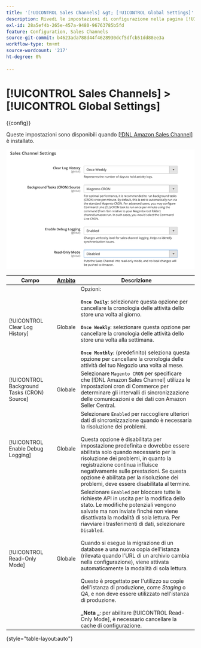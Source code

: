 ```yaml
---
title: '[!UICONTROL Sales Channels] &gt; [!UICONTROL Global Settings]'
description: Rivedi le impostazioni di configurazione nella pagina [!UICONTROL Sales Channels] &gt; [!UICONTROL Global Settings] dell'amministratore di Commerce.
exl-id: 28a5ef4b-265e-457a-9480-96763785b5fd
feature: Configuration, Sales Channels
source-git-commit: b4623ada788d44f4628930dcf5dfcb51dd88ee3a
workflow-type: tm+mt
source-wordcount: '217'
ht-degree: 0%

---
```


# [!UICONTROL Sales Channels] > [!UICONTROL Global Settings]

{{config}}

Queste impostazioni sono disponibili quando [[!DNL Amazon Sales Channel]](https://experienceleague.adobe.com/docs/commerce-channels/amazon/getting-started/install.html?lang=it) è installato.

![Impostazioni Sales Channel](./assets/config-sales-channel-global-settings.png)<!-- zoom -->

| Campo | [Ambito](../getting-started/websites-stores-views.md#scope-settings) | Descrizione |
|-----|---------|------|
| [!UICONTROL Clear Log History] | Globale | Opzioni:<br/><br/>**`Once Daily`**: selezionare questa opzione per cancellare la cronologia delle attività dello store una volta al giorno.<br/><br/>**`Once Weekly`**: selezionare questa opzione per cancellare la cronologia delle attività dello store una volta alla settimana.<br/><br/>**`Once Monthly`**: (predefinito) seleziona questa opzione per cancellare la cronologia delle attività del tuo Negozio una volta al mese. |
| [!UICONTROL Background Tasks (CRON) Source] | Globale | Selezionare `Magento CRON` per specificare che [!DNL Amazon Sales Channel] utilizza le impostazioni cron di Commerce per determinare gli intervalli di sincronizzazione delle comunicazioni e dei dati con Amazon Seller Central. |
| [!UICONTROL Enable Debug Logging] | Globale | Selezionare `Enabled` per raccogliere ulteriori dati di sincronizzazione quando è necessaria la risoluzione dei problemi.<br/><br/>Questa opzione è disabilitata per impostazione predefinita e dovrebbe essere abilitata solo quando necessario per la risoluzione dei problemi, in quanto la registrazione continua influisce negativamente sulle prestazioni. Se questa opzione è abilitata per la risoluzione dei problemi, deve essere disabilitata al termine. |
| [!UICONTROL Read-Only Mode] | Globale | Selezionare `Enabled` per bloccare tutte le richieste API in uscita per la modifica dello stato. Le modifiche potenziali vengono salvate ma non inviate finché non viene disattivata la modalità di sola lettura. Per riavviare i trasferimenti di dati, selezionare `Disabled`.<br/><br/>Quando si esegue la migrazione di un database a una nuova copia dell&#39;istanza (rilevata quando l&#39;URL di un archivio cambia nella configurazione), viene attivata automaticamente la modalità di sola lettura.<br/><br/>Questo è progettato per l&#39;utilizzo su copie dell&#39;istanza di produzione, come _Staging_ o _QA_, e non deve essere utilizzato nell&#39;istanza di produzione.<br/><br/>**_Nota _**: per abilitare [!UICONTROL Read-Only Mode], è necessario cancellare la cache di configurazione. |

{style="table-layout:auto"}
